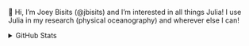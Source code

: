 🎾
Hi, I’m Joey Bisits (@jbisits) and I’m interested in all things Julia!
I use Julia in my research (physical oceanography) and wherever else I can!

<details>
  <summary>GitHub Stats</summary>
  <a href="https://github.com/natgeo-wong">
    <img align="center" src="https://github-readme-stats.vercel.app/api?username=jbisits&show_icons=true&count_private=true&theme=onedark" />
  </a>
  <a href="https://github.com/natgeo-wong">
    <img align="center" src="https://github-readme-stats.vercel.app/api/top-langs/?username=jbisits&theme=onedark&hide=jupyter%20notebook&layout=compact" />
  </a>
</details>

<!---
[![Anurag's GitHub stats](https://github-readme-stats.vercel.app/api?username=jbisits&show_icons=true&count_private=true&theme=onedark)](https://github.com/anuraghazra/github-readme-stats)[![Top Langs](https://github-readme-stats.vercel.app/api/top-langs/?username=jbisits&theme=onedark&hide=jupyter%20notebook&layout=compact)](https://github.com/anuraghazra/github-readme-stats)
--->

<!---
jbisits/jbisits is a ✨ special ✨ repository because its `README.md` (this file) appears on your GitHub profile.
You can click the Preview link to take a look at your changes.
--->
